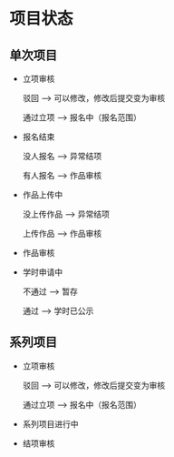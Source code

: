 # 项目状态

## 单次项目

- 立项审核

  驳回 --> 可以修改，修改后提交变为审核

  通过立项 --> 报名中（报名范围）

- 报名结束

  没人报名 --> 异常结项

  有人报名 --> 作品审核

- 作品上传中

  没上传作品 --> 异常结项

  上传作品 --> 作品审核

- 作品审核

- 学时申请中

  不通过 --> 暂存

  通过 --> 学时已公示

## 系列项目

- 立项审核

  驳回 --> 可以修改，修改后提交变为审核

  通过立项 --> 报名中（报名范围）

- 系列项目进行中

- 结项审核
